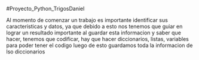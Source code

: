 

#Proyecto_Python_TrigosDaniel

Al momento de comenzar un trabajo es importante identificar sus caracteristicas y datos, ya que debido a esto nos tenemos que guiar en lograr un resultado importante
al guardar esta informacion y saber que hacer, tenemos que codificar, hay que hacer diccionarios, listas, variables para poder tener el codigo luego de esto guardamos
toda la informacion de lso diccionarios 
